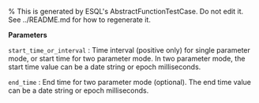 % This is generated by ESQL's AbstractFunctionTestCase. Do not edit it. See ../README.md for how to regenerate it.

**Parameters**

`start_time_or_interval`
:    Time interval (positive only) for single parameter mode, or start time for two parameter mode.  In two parameter mode, the start time value can be a date string or epoch milliseconds. 

`end_time`
:   End time for two parameter mode (optional). The end time value can be a date string or epoch milliseconds.

